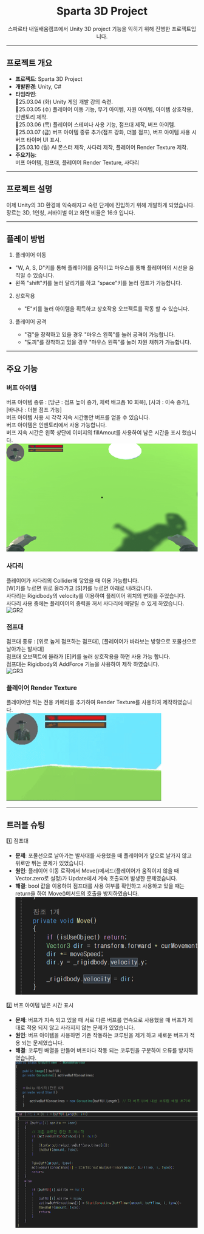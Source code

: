 <div align="center">

# Sparta 3D Project
스파르타 내일배움캠프에서 Unity 3D project 기능을 익히기 위해 진행한 프로젝트입니다.

</div>
  
----
  
## 프로젝트 개요
  
- **프로젝트**: Sparta 3D Project  
- **개발환경**: Unity, C#  
- **타임라인**:  
  🔹25.03.04 (화) Unity 게임 개발 강의 숙련.  
  🔹25.03.05 (수) 플레이어 이동 기능, 무기 아이템, 자원 아이템, 아이템 상호작용, 인벤토리 제작.   
  🔹25.03.06 (목) 플레이어 스테미나 사용 기능, 점프대 제작, 버프 아이템.   
  🔹25.03.07 (금) 버프 아이템 종류 추가(점프 강화, 더블 점프), 버프 아이템 사용 시 버프 타이머 UI 표시.   
  🔹25.03.10 (월) AI 몬스터 제작, 사다리 제작, 플레이어 Render Texture 제작.  
- **주요기능**:  
  버프 아이템, 점프대, 플레이어 Render Texture, 사다리 
  
----

## 프로젝트 설명

이제 Unity의 3D 환경에 익숙해지고 숙련 단계에 진입하기 위해 개발하게 되었습니다.   
장르는 3D, 1인칭, 서바이벌 이고 화면 비율은 16:9 입니다.

----

## 플레이 방법

1. 플레이어 이동
  - "W, A, S, D"키를 통해 플레이어를 움직이고 마우스를 통해 플레이어의 시선을 움직일 수 있습니다.
  - 왼쪽 "shift"키를 눌러 달리기를 하고 "space"키를 눌러 점프가 가능합니다.

2. 상호작용
   - "E"키를 눌러 아이템을 획득하고 상호작용 오브젝트를 작동 할 수 있습니다.

3. 플레이어 공격
   - "검"을 장착하고 있을 경우 "마우스 왼쪽"를 눌러 공격이 가능합니다.
   - "도끼"를 장착하고 있을 경우 "마우스 왼쪽"를 눌러 자원 채취가 가능합니다.

---

## 주요 기능

### 버프 아이템
버프 아이템 종류 : [당근 : 점프 높이 증가, 체력 배고픔 10 회복], [사과 : 이속 증가], [바나나 : 더블 점프 가능]  
버프 아이템 사용 시 각각 지속 시간동안 버프를 얻을 수 있습니다.  
버프 아이템은 인벤토리에서 사용 가능합니다.  
버프 지속 시간은 왼쪽 상단에 이미지의 fillAmout를 사용하여 남은 시간을 표시 했습니다.  
![GR1](https://github.com/DDanPat/3Dproject/blob/main/ReadMeFiles/GR1.gif)



### 사다리
플레이어가 사다리의 Collider에 닿았을 때 이용 가능합니다.  
[W]키를 누르면 위로 올라가고 [S]키를 누르면 아래로 내려갑니다.  
사다리는 Rigidbody의 velocity를 이용하여 플레이어 위치의 변화를 주었습니다.  
사다리 사용 중에는 플레이어의 중력을 꺼서 사다리에 매달릴 수 있게 하였습니다.  
![GR2](https://github.com/DDanPat/3Dproject/blob/main/ReadMeFiles/GR2.gif)



### 점프대
점프대 종류 : [위로 높게 점프하는 점프대], [플레이어가 바라보는 방향으로 포물선으로 날아가는 발사대]  
점프대 오브젝트에 올라가 [E]키를 눌러 상호작용을 하면 사용 가능 합니다.  
점프대는 Rigidbody의 AddForce 기능을 사용하여 제작 하였습니다.  
![GR3](https://github.com/DDanPat/3Dproject/blob/main/ReadMeFiles/GR3.gif)



### 플레이어 Render Texture
플레이어만 찍는 전용 카메라를 추가하여 Render Texture를 사용하여 제작하였습니다.  
![GR4](https://github.com/DDanPat/3Dproject/blob/main/ReadMeFiles/GR4.gif)

----

## 트러블 슈팅

1️⃣ 점프대
- **문제**: 포물선으로 날아가는 발사대를 사용했을 때 플레이어가 앞으로 날가지 않고 위로만 뛰는 문제가 있었습니다.
- **원인**: 플레이어 이동 로직에서 Move()메서드(플레이어가 움직이지 않을 때 Vector.zero로 설정)가 Update에서 계속 호출되어 발생한 문제였습니다.
- **해결**: bool 값을 이용하여 점프대를 사용 여부를 확인하고 사용하고 있을 때는 return을 하여 Move()메서드의 호출을 방지하였습니다.   
![TroubleShooting1](https://github.com/DDanPat/3Dproject/blob/main/ReadMeFiles/TroubleShooting1.png)

2️⃣ 버프 아이템 남은 시간 표시
- **문제**: 버프가 지속 되고 있을 때 서로 다른 버프를 연속으로 사용했을 때 버프가 제대로 적용 되지 않고 사라지지 않는 문제가 있었습니다.  
- **원인**: 버프 아이템을 사용하면 기존 작동하는 코루틴을 제거 하고 새로운 버프가 적용 되는 문제였습니다.   
- **해결**: 코루틴 배열을 만들어 버프마다 작동 되는 코루틴을 구분하여 오류를 방지하였습니다.    
![TroubleShooting2](https://github.com/DDanPat/3Dproject/blob/main/ReadMeFiles/TroubleShooting2.png)
![TroubleShooting3](https://github.com/DDanPat/3Dproject/blob/main/ReadMeFiles/TroubleShooting3.png)
